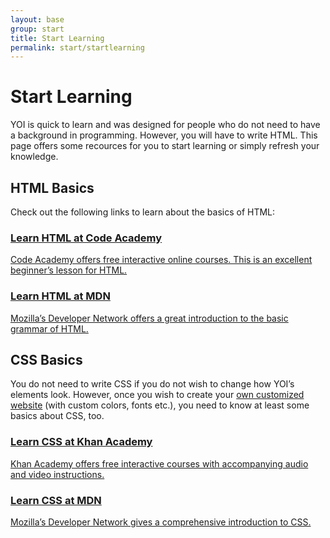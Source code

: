 ```yaml
---
layout: base
group: start
title: Start Learning
permalink: start/startlearning
---
```


# Start Learning

<p class="intro">YOI is quick to learn and was designed for people who do not need to have a background in programming. However, you will have to write HTML. This page offers some recources for you to start learning or simply refresh your knowledge.</p>

## HTML Basics

Check out the following links to learn about the basics of HTML:

<div class="flexGrid m-t-4">
    <div class="w-1-1 m-b-2 m--w-1-2 m--p-r-2 m--m-b-0">
        <a class="box h-20 p-4 tdcr-none hvr-bg-gray-25" href="https://www.codecademy.com/courses/web-beginner-en-HZA3b/0/1">
           <h3 class="tc-gray-8">Learn HTML at Code Academy</h3>
           <p class="fs-2 m-t-2 tc-gray-15">Code Academy offers free interactive online courses. This is an excellent beginner’s lesson for HTML.</p>
        </a>
    </div>
    <div class="w-1-1 m--w-1-2 m--p-l-2">
        <a class="box h-20 p-4 tdcr-none hvr-bg-gray-25" href="https://developer.mozilla.org/en-US/docs/Learn/Getting_started_with_the_web/HTML_basics">
           <h3 class="tc-gray-8">Learn HTML at MDN</h3>
           <p class="fs-2 m-t-2 tc-gray-15">Mozilla’s Developer Network offers a great introduction to the basic grammar of HTML.</p>
        </a>
    </div>
</div>

## CSS Basics

You do not need to write CSS if you do not wish to change how YOI’s elements look. However, once you wish to create your [own customized website](workflow/customizing.html) (with custom colors, fonts etc.), you need to know at least some basics about CSS, too.

<div class="flexGrid m-t-4">
    <div class="w-1-1 m-b-2 m--w-1-2 m--p-r-2 m--m-b-0">
        <a class="box h-20 p-4 tdcr-none hvr-bg-gray-25" href="https://www.khanacademy.org/computing/computer-programming/html-css/intro-to-css/p/css-basics">
           <h3 class="tc-gray-8">Learn CSS at Khan Academy</h3>
           <p class="fs-2 m-t-2 tc-gray-15">Khan Academy offers free interactive courses with accompanying audio and video instructions.</p>
        </a>
    </div>
    <div class="w-1-1 m--w-1-2 m--p-l-2">
        <a class="box h-20 p-4 tdcr-none hvr-bg-gray-25" href="https://developer.mozilla.org/en-US/docs/Learn/Getting_started_with_the_web/CSS_basics">
           <h3 class="tc-gray-8">Learn CSS at MDN</h3>
           <p class="fs-2 m-t-2 tc-gray-15">Mozilla’s Developer Network gives a comprehensive introduction to CSS.</p>
        </a>
    </div>
</div>